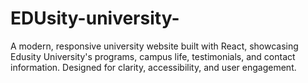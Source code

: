 # EDUsity-university-
A modern, responsive university website built with React, showcasing Edusity University's programs, campus life, testimonials, and contact information. Designed for clarity, accessibility, and user engagement.
